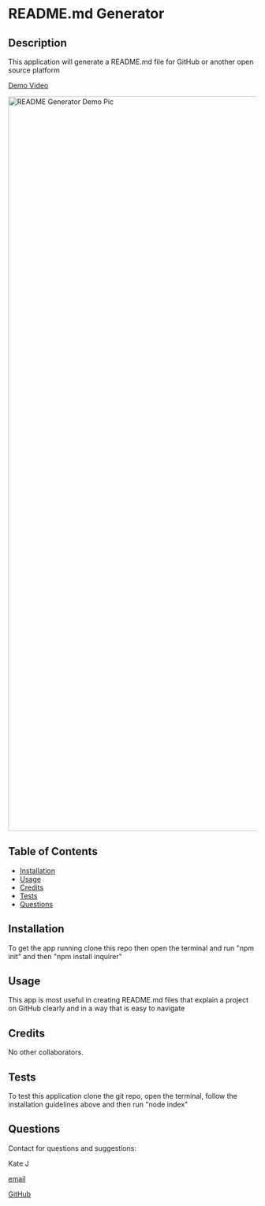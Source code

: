  # README.md Generator
  
  ## Description
  This application will generate a README.md file for GitHub or another open source platform
  
  [Demo Video](https://youtu.be/lyIptqwDxuY)
  
  <img width="1490" alt="README Generator Demo Pic" src="https://user-images.githubusercontent.com/91970214/152596769-0434c0bb-06cb-40fe-8d60-1c574dac6517.png">

  
  ## Table of Contents
  
  - [Installation](#installation)
  - [Usage](#usage)
  - [Credits](#credits)
  - [Tests](#tests)
  - [Questions](#contact)
  
  
  <a name="installation"></a>
  ## Installation
  To get the app running clone this repo then open the terminal and run "npm init" and then "npm install inquirer"
  
  <a name="usage"></a>
  ## Usage
  This app is most useful in creating README.md files that explain a project on GitHub clearly and in a way that is easy to navigate
  
  <a name="credits"></a>
  ## Credits
  No other collaborators.

  <a name="tests"></a>
  ## Tests
  To test this application clone the git repo, open the terminal, follow the installation guidelines above and then run "node index"
  
  <a name="contact"></a>
  ## Questions 
  Contact for questions and suggestions: 

  Kate J

  [email](mailto:johnson.kat.g@gmail.com)

  [GitHub](https://github.com/k-g-j)
